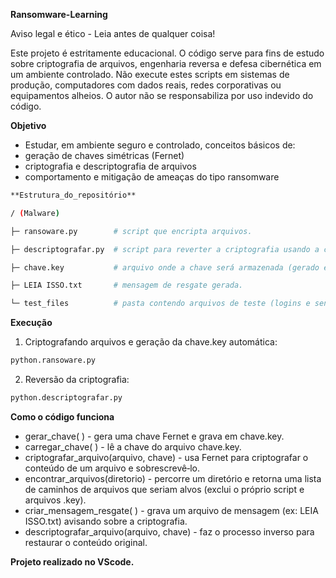 **Ransomware-Learning**

Aviso legal e ético - Leia antes de qualquer coisa!

Este projeto é estritamente educacional. O código serve para fins de estudo sobre criptografia de arquivos, engenharia reversa e defesa cibernética em um ambiente controlado. Não execute estes scripts em sistemas de produção, computadores com dados reais, redes corporativas ou equipamentos alheios. O autor não se responsabiliza por uso indevido do código.

**Objetivo**

* Estudar, em ambiente seguro e controlado, conceitos básicos de:
* geração de chaves simétricas (Fernet)
* criptografia e descriptografia de arquivos
* comportamento e mitigação de ameaças do tipo ransomware

```bash
**Estrutura_do_repositório**

/ (Malware)

├─ ransoware.py        # script que encripta arquivos.

├─ descriptografar.py  # script para reverter a criptografia usando a chave gerada.

├─ chave.key           # arquivo onde a chave será armazenada (gerado em execução).

├─ LEIA ISSO.txt       # mensagem de resgate gerada.

└─ test_files          # pasta contendo arquivos de teste (logins e senhas fictícios).
```

**Execução**

1. Criptografando arquivos e geração da chave.key automática:

```bash
python.ransoware.py
```

2. Reversão da criptografia:

```bash
python.descriptografar.py
```

**Como o código funciona**

* gerar_chave( ) - gera uma chave Fernet e grava em chave.key.
* carregar_chave( ) - lê a chave do arquivo chave.key.
* criptografar_arquivo(arquivo, chave) - usa Fernet para criptografar o conteúdo de um arquivo e sobrescrevê‑lo.
* encontrar_arquivos(diretorio) - percorre um diretório e retorna uma lista de caminhos de arquivos que seriam alvos (exclui o próprio script e arquivos .key).
* criar_mensagem_resgate( ) - grava um arquivo de mensagem (ex: LEIA ISSO.txt) avisando sobre a criptografia.
* descriptografar_arquivo(arquivo, chave) - faz o processo inverso para restaurar o conteúdo original.

**Projeto realizado no VScode.**



